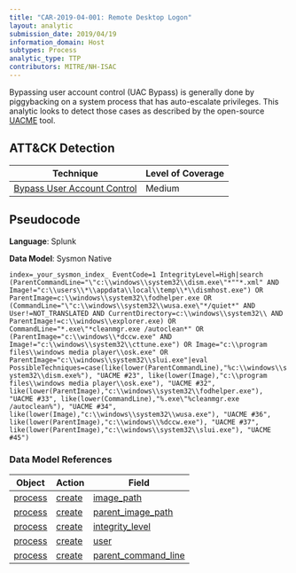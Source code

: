```yaml
---
title: "CAR-2019-04-001: Remote Desktop Logon"
layout: analytic
submission_date: 2019/04/19
information_domain: Host
subtypes: Process
analytic_type: TTP
contributors: MITRE/NH-ISAC
---
```


Bypassing user account control (UAC Bypass) is generally done by piggybacking on a system process that has auto-escalate privileges. This analytic looks to detect those cases as described by the open-source [UACME](https://github.com/hfiref0x/UACME) tool.

## ATT&CK Detection

|Technique |Level of Coverage |
|---|---|
|[Bypass User Account Control](https://attack.mitre.org/techniques/T1088/)|Medium|


## Pseudocode
**Language**: Splunk

**Data Model**: Sysmon Native

`
index=_your_sysmon_index_ EventCode=1 IntegrityLevel=High|search (ParentCommandLine="\"c:\\windows\\system32\\dism.exe\"*""*.xml" AND Image!="c:\\users\\*\\appdata\\local\\temp\\*\\dismhost.exe") OR ParentImage=c:\\windows\\system32\\fodhelper.exe OR (CommandLine="\"c:\\windows\\system32\\wusa.exe\"*/quiet*" AND User!=NOT_TRANSLATED AND CurrentDirectory=c:\\windows\\system32\\ AND ParentImage!=c:\\windows\\explorer.exe) OR CommandLine="*.exe\"*cleanmgr.exe /autoclean*" OR (ParentImage="c:\\windows\\*dccw.exe" AND Image!="c:\\windows\\system32\\cttune.exe") OR Image="c:\\program files\\windows media player\\osk.exe" OR ParentImage="c:\\windows\\system32\\slui.exe"|eval PossibleTechniques=case(like(lower(ParentCommandLine),"%c:\\windows\\system32\\dism.exe%"), "UACME #23", like(lower(Image),"c:\\program files\\windows media player\\osk.exe"), "UACME #32", like(lower(ParentImage),"c:\\windows\\system32\\fodhelper.exe"),  "UACME #33", like(lower(CommandLine),"%.exe\"%cleanmgr.exe /autoclean%"), "UACME #34", like(lower(Image),"c:\\windows\\system32\\wusa.exe"), "UACME #36", like(lower(ParentImage),"c:\\windows\\%dccw.exe"), "UACME #37", like(lower(ParentImage),"c:\\windows\\system32\\slui.exe"), "UACME #45")
`
### Data Model References

|Object|Action|Field|
|---|---|---|
| [process](../data_model/process#process) | [create](../data_model/process#create) | [image_path](../data_model/process#image_path) |
| [process](../data_model/process#process) | [create](../data_model/process#create) | [parent_image_path](../data_model/process#parent_image_path) |
| [process](../data_model/process#process) | [create](../data_model/process#create) | [integrity_level](../data_model/process#integrity_level) |
| [process](../data_model/process#process) | [create](../data_model/process#create) | [user](../data_model/process#user) |
| [process](../data_model/process#process) | [create](../data_model/process#create) | [parent_command_line](../data_model/process#parent_command_line) |
